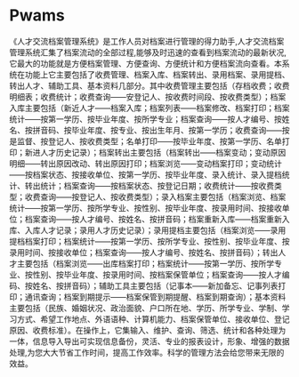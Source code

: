 # Pwams
 《人才交流档案管理系统》是工作人员对档案进行管理的得力助手,人才交流档案管理系统汇集了档案流动的全部过程,能够及时迅速的查看到档案流动的最新状况,它最大的功能就是方便档案管理、方便查询、方便统计和方便档案流向查看。本系统在功能上它主要包括了收费管理、档案入库、档案转出、录用档案、录用提档、转出人才、辅助工具、基本资料几部分。其中收费管理主要包括（存档收费；收费明细表；收费统计；收费查询――安登记人、按收费时间段、按收费类型）；档案入库主要包括（新近人才――档案入库；档案列表――档案修改、档案打印；档案统计――按第一学历、按毕业年度、按所学专业；档案查询――按人才编号、按姓名、按拼音码、按毕业年度、按专业、按出生年月、按第一学历；收费查询――按是监督、按登记人、按收费类型；名单打印――按毕业年度、按第一学历、名单打印；新进人才历史记录）；档案转出主要包括（档案转出――档案变动；变动原因明细――转出原因改动、转出原因打印；档案浏览――变动档案打印；变动统计――按档案状态、按接收单位、按第一学历、按毕业年度、录入统计、录入提档统计、转出统计；档案查询――按档案状态、按登记日期；收费统计――按收费类型；收费查询――按登记人、按收费类型）；录入档案主要包括（档案浏览、档案统计――按第一学历、按所学专业、按性别、按毕业年度、按录用时间、按接收单位；档案查询――按人才编号、按姓名、按拼音码；档案重新入库――档案重新入库、入库人才记录；录用人才历史记录）；录用提档主要包括（档案浏览――录用提档档案打印；档案统计――按第一学历、按所学专业、按性别、按毕业年度、按录用时间、按接收单位；档案查询――按人才编号、按姓名、按拼音码）；转出人才主要包括（档案浏览――出库档案打印；档案统计――按第一学历、按所学专业、按性别、按毕业年度、按录用时间、按档案保管单位；档案查询――按人才编码、按姓名、按拼音码）；辅助工具主要包括（记事本――新加备忘、记事列表打印；通讯查询；档案到期提示――档案保管到期提醒、档案到期查询）；基本资料主要包括（民族、婚姻状况、政治面貌、户口所在地、学历、所学专业、学制、学习方式、希望工作地点、外语语种、计算机能力、档案保管单位、接收单位、登记原因、收费标准）。在操作上，它集输入、维护、查询、筛选、统计和各种处理为一体，信息导入导出可实现信息备份，灵活、专业的报表设计，形象、增强的数据处理,为您大大节省工作时间，提高工作效率。科学的管理方法会给您带来无限的效益。
